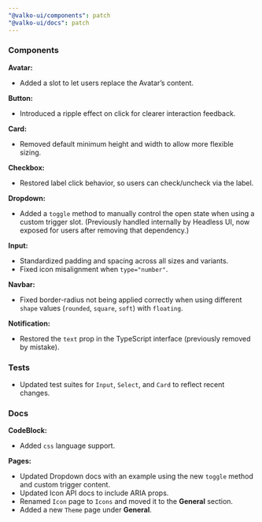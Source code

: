 ```yaml
---
"@valko-ui/components": patch
"@valko-ui/docs": patch
---
```


### Components

**Avatar:**
- Added a slot to let users replace the Avatar’s content.

**Button:**
- Introduced a ripple effect on click for clearer interaction feedback.

**Card:**
- Removed default minimum height and width to allow more flexible sizing.

**Checkbox:**
- Restored label click behavior, so users can check/uncheck via the label.

**Dropdown:**
- Added a `toggle` method to manually control the open state when using a custom trigger slot.
  (Previously handled internally by Headless UI, now exposed for users after removing that dependency.)

**Input:**
- Standardized padding and spacing across all sizes and variants.
- Fixed icon misalignment when `type="number"`.

**Navbar:**
- Fixed border-radius not being applied correctly when using different `shape` values (`rounded`, `square`, `soft`) with `floating`.

**Notification:**
- Restored the `text` prop in the TypeScript interface (previously removed by mistake).

### Tests

- Updated test suites for `Input`, `Select`, and `Card` to reflect recent changes.

### Docs

**CodeBlock:**
- Added `css` language support.

**Pages:**
- Updated Dropdown docs with an example using the new `toggle` method and custom trigger content.
- Updated Icon API docs to include ARIA props.
- Renamed `Icon` page to `Icons` and moved it to the **General** section.
- Added a new `Theme` page under **General**.
